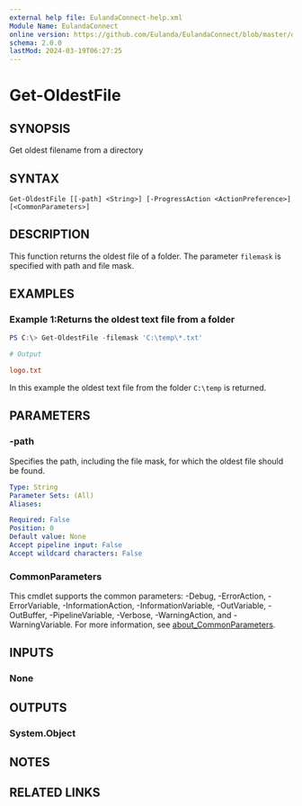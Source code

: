```yaml
---
external help file: EulandaConnect-help.xml
Module Name: EulandaConnect
online version: https://github.com/Eulanda/EulandaConnect/blob/master/docs/Get-OldestFile.md
schema: 2.0.0
lastMod: 2024-03-19T06:27:25
---
```


# Get-OldestFile

## SYNOPSIS
Get oldest filename from a directory

## SYNTAX

```
Get-OldestFile [[-path] <String>] [-ProgressAction <ActionPreference>] [<CommonParameters>]
```

## DESCRIPTION
This function returns the oldest file of a folder. The parameter `filemask` is specified with path and file mask.

## EXAMPLES

### Example 1:Returns the oldest text file from a folder
```powershell
PS C:\> Get-OldestFile -filemask 'C:\temp\*.txt'
```

```ini
# Output

logo.txt
```

In this example the oldest text file from the folder `C:\temp` is returned.

## PARAMETERS

### -path
Specifies the path, including the file mask, for which the oldest file should be found.

```yaml
Type: String
Parameter Sets: (All)
Aliases:

Required: False
Position: 0
Default value: None
Accept pipeline input: False
Accept wildcard characters: False
```


### CommonParameters
This cmdlet supports the common parameters: -Debug, -ErrorAction, -ErrorVariable, -InformationAction, -InformationVariable, -OutVariable, -OutBuffer, -PipelineVariable, -Verbose, -WarningAction, and -WarningVariable. For more information, see [about_CommonParameters](http://go.microsoft.com/fwlink/?LinkID=113216).

## INPUTS

### None

## OUTPUTS

### System.Object
## NOTES

## RELATED LINKS


